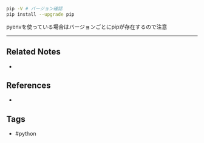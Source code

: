 
```bash
pip -V # バージョン確認
pip install --upgrade pip
```

pyenvを使っている場合はバージョンごとにpipが存在するので注意


---
## Related Notes
- 

## References
- 

## Tags
- #python 